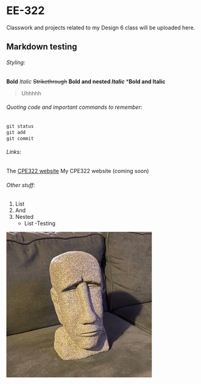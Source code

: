# EE-322
Classwork and projects related to my Design 6 class will be uploaded here.

## Markdown testing
###### Styling:
**Bold**
*Italic*
~~Strikethrough~~
**Bold and nested _Italic_**
***Bold and Italic**

> Uhhhhh

###### Quoting code and important commands to remember:
```
git status
git add
git commit
```

###### Links:
The [CPE322 website](https://sites.google.com/view/ece322/projects)
My CPE322 website (coming soon)

###### Other stuff:
1. List
2. And
3. Nested
   - List
     -Testing

![:monkey: **time**](https://github.com/matthewgpetrin/EE322/blob/main/assets/mfw.jpg)
